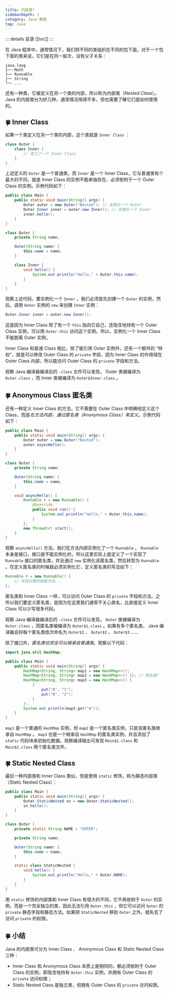 ```yaml
---
title: 内部类*
sidebarDepth: 1
category: Java 教程
tag: Java
---
```


::: details 目录
[[toc]]
:::


在 Java 程序中，通常情况下，我们把不同的类组织在不同的包下面，对于一个包下面的类来说，它们是在同一层次，没有父子关系：

    java.lang
    ├── Math
    ├── Runnable
    ├── String
    └── ...

还有一种类，它被定义在另一个类的内部，所以称为内部类（*Nested Class*）。Java 的内部类分为好几种，通常情况用得不多，但也需要了解它们是如何使用的。

## 🍀 Inner Class


如果一个类定义在另一个类的内部，这个类就是 `Inner Class` ：

```java
class Outer {
    class Inner {
        // 定义了一个 Inner Class
    }
}
```

上述定义的 `Outer` 是一个普通类，而 `Inner` 是一个 Inner Class，它与普通类有个最大的不同，就是 Inner Class 的实例不能单独存在，必须依附于一个 Outer Class 的实例。示例代码如下：

```java
public class Main {
    public static void main(String[] args) {
        Outer outer = new Outer("Nested"); // 实例化一个 Outer
        Outer.Inner inner = outer.new Inner(); // 实例化一个 Inner
        inner.hello();
    }
}

class Outer {
    private String name;

    Outer(String name) {
        this.name = name;
    }

    class Inner {
        void hello() {
            System.out.println("Hello," + Outer.this.name);
        }
    }
}
```


观察上述代码，要实例化一个 `Inner` ，我们必须首先创建一个 `Outer` 的实例，然后，调用 `Outer` 实例的 `new` 来创建 `Inner` 实例：

```java
Outer.Inner inner = outer.new Inner();
```

这是因为 Inner Class 除了有一个 `this` 指向它自己，还隐含地持有一个 Outer Class 实例，可以用 `Outer.this` 访问这个实例。所以，实例化一个 Inner Class 不能脱离 Outer 实例。

Inner Class 和普通 Class 相比，除了能引用 Outer 实例外，还有一个额外的 “特权”，就是可以修改 Outer Class 的 `private` 字段，因为 Inner Class 的作用域在 Outer Class 内部，所以能访问 Outer Class 的 `private` 字段和方法。

观察 Java 编译器编译后的 `.class` 文件可以发现， Outer 类被编译为 `Outer.class` ，而 Inner 类被编译为 `Outer$Inner.class` 。


## 🍀 Anonymous Class 匿名类


还有一种定义 Inner Class 的方法，它不需要在 Outer Class 中明确地定义这个 Class，而是*在方法内部，通过匿名类（Anonymous Class）来定义*。示例代码如下：

```java
public class Main {
    public static void main(String[] args) {
        Outer outer = new Outer("Nested");
        outer.asyncHello();
    }
}

class Outer {
    private String name;

    Outer(String name) {
        this.name = name;
    }

    void asyncHello() {
        Runnable r = new Runnable() {
            @Override
            public void run() {
                System.out.println("Hello," + Outer.this.name);
            }
        };
        new Thread(r).start();
    }
}
```


观察 `asyncHello()` 方法，我们在方法内部实例化了一个 `Runnable` 。 `Runnable` 本身是接口，接口是不能实例化的，所以这里实际上是定义了一个实现了 `Runnable` 接口的匿名类，并且通过 `new` 实例化该匿名类，然后转型为 `Runnable` 。在定义匿名类的时候就必须实例化它，定义匿名类的写法如下：

```java
Runnable r = new Runnable() {
    // 实现必要的抽象方法...
};
```

匿名类和 Inner Class 一样，可以访问 Outer Class 的 `private` 字段和方法。之所以我们要定义匿名类，是因为在这里我们通常不关心类名，比直接定义 Inner Class 可以少写很多代码。

观察 Java 编译器编译后的 `.class` 文件可以发现， `Outer` 类被编译为 `Outer.class` ，而匿名类被编译为 `Outer$1.class` 。如果有多个匿名类， Java 编译器会将每个匿名类依次命名为 `Outer$1` 、 `Outer$2` 、 `Outer$3` ……

除了接口外，*匿名类也完全可以继承自普通类*。观察以下代码：

```java
import java.util.HashMap;

public class Main {
    public static void main(String[] args) {
        HashMap<String, String> map1 = new HashMap<>();
        HashMap<String, String> map2 = new HashMap<>() {}; // 匿名类!
        HashMap<String, String> map3 = new HashMap<>() {
            {
                put("A", "1");
                put("B", "2");
            }
        };
        System.out.println(map3.get("A"));
    }
}
```


`map1` 是一个普通的 `HashMap` 实例，但 `map2` 是一个匿名类实例，只是该匿名类继承自 `HashMap` 。 `map3` 也是一个继承自 `HashMap` 的匿名类实例，并且添加了 `static` 代码块来初始化数据。观察编译输出可发现 `Main$1.class` 和 `Main$2.class` 两个匿名类文件。


## 🍀 Static Nested Class


最后一种内部类和 Inner Class 类似，但是使用 `static` 修饰，称为静态内部类（Static Nested Class）：

```java
public class Main {
    public static void main(String[] args) {
        Outer.StaticNested sn = new Outer.StaticNested();
        sn.hello();
    }
}

class Outer {
    private static String NAME = "OUTER";

    private String name;

    Outer(String name) {
        this.name = name;
    }

    static class StaticNested {
        void hello() {
            System.out.println("Hello," + Outer.NAME);
        }
    }
}
```

用 `static` 修饰的内部类和 Inner Class 有很大的不同，它不再依附于 `Outer` 的实例，而是一个完全独立的类，因此无法引用 `Outer.this` ，但它可以访问 `Outer` 的 `private` 静态字段和静态方法。如果把 `StaticNested` 移到 `Outer` 之外，就失去了访问 `private` 的权限。

## 🍀 小结

Java 的内部类可分为 Inner Class 、 Anonymous Class 和 Static Nested Class 三种：
- Inner Class 和 Anonymous Class 本质上是相同的，都必须依附于 Outer Class 的实例，即隐含地持有 `Outer.this` 实例，并拥有 Outer Class 的 `private` 访问权限；
- Static Nested Class 是独立类，但拥有 Outer Class 的 `private` 访问权限。




